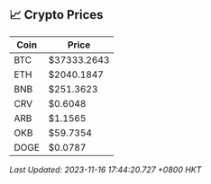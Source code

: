 ## 📈 Crypto Prices

| Coin | Price |
| ---- | ----- |
| BTC | $37333.2643 |
| ETH | $2040.1847 |
| BNB | $251.3623 |
| CRV | $0.6048 |
| ARB | $1.1565 |
| OKB | $59.7354 |
| DOGE | $0.0787 |

_Last Updated: 2023-11-16 17:44:20.727 +0800 HKT_